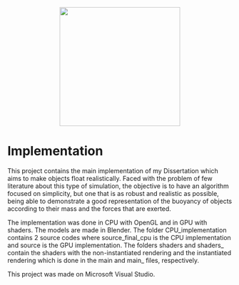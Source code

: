 <p align="center">
  <img width="270" height="267" src="https://user-images.githubusercontent.com/26601769/222450848-c101808d-202b-4f92-9762-b09e7777628f.png">
</p>

# Implementation

This project contains the main implementation of my Dissertation which aims to make objects float realistically. 
Faced with the problem of few literature about this type of simulation, the objective is to have an algorithm focused on simplicity, but one that is as robust and realistic as possible, being able to demonstrate a good representation of the buoyancy of objects according to their mass and the forces that are exerted. 

The implementation was done in CPU with OpenGL and in GPU with shaders. The models are made in Blender.
The folder CPU_implementation contains 2 source codes where source_final_cpu is the CPU implementation and source is the GPU implementation.
The folders shaders and shaders_ contain the shaders with the non-instantiated rendering and the instantiated rendering which is done in the main and main_ files, respectively. 

This project was made on Microsoft Visual Studio.

